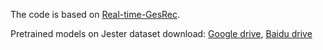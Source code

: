 The code is based on [Real-time-GesRec](https://github.com/ahmetgunduz/Real-time-GesRec).

Pretrained models on Jester dataset download: [Google drive](https://drive.google.com/file/d/1cHUxkvTFia04F8UQtb9yUjiR3qlpjuKN/view?usp=sharing), [Baidu drive](https://pan.baidu.com/s/1BKPZRnFSXJMi7fAfre57jQ?pwd=41ym)